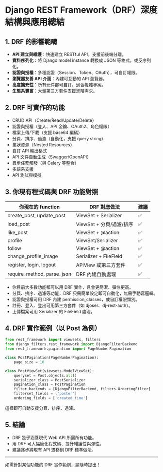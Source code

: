 # Django REST Framework（DRF）深度結構與應用總結

## 1. DRF 的影響範疇
- **API 建立與維護**：快速建立 RESTful API，支援前後端分離。
- **資料序列化**：將 Django model instance 轉換成 JSON 等格式，或反序列化。
- **認證與授權**：多種認證（Session、Token、OAuth），可自訂權限。
- **瀏覽器友善 API 介面**：內建可互動的 API 瀏覽器。
- **高度擴充性**：所有元件都可自訂，適合複雜專案。
- **生態系豐富**：大量第三方套件支援進階需求。

## 2. DRF 可實作的功能
- CRUD API（Create/Read/Update/Delete）
- 認證與授權（登入、API 金鑰、OAuth2、角色權限）
- 檔案上傳/下載（支援 base64 編碼）
- 分頁、排序、過濾（自動化，支援 query string）
- 巢狀資源（Nested Resources）
- 自訂 API 輸出格式
- API 文件自動生成（Swagger/OpenAPI）
- 異步任務觸發（與 Celery 等整合）
- 多語系支援
- API 測試與模擬

## 3. 你現有程式碼與 DRF 功能對照

| 你現在的 function         | DRF 對應做法                | 建議 |
|--------------------------|-----------------------------|------|
| create_post, update_post | ViewSet + Serializer        | ✅   |
| load_post                | ViewSet + 分頁/過濾/排序    | ✅   |
| like_post                | ViewSet + @action           | ✅   |
| profile                  | ViewSet/Serializer          | ✅   |
| follow                   | ViewSet + @action           | ✅   |
| change_profile_image     | Serializer + FileField      | ✅   |
| register, login, logout  | APIView 或第三方套件        | ✅   |
| require_method, parse_json| DRF 內建自動處理           | ✅   |

- 你目前大多數功能都可以用 DRF 實作，且會更簡潔、彈性更高。
- 分頁、排序、過濾等功能，DRF 只需簡單設定即可自動化，無需手動寫邏輯。
- 認證與授權可用 DRF 內建 permission_classes，或自訂權限類別。
- 註冊、登入、登出可用第三方套件（如 djoser、dj-rest-auth）。
- 上傳檔案可用 Serializer 的 FileField 處理。

## 4. DRF 實作範例（以 Post 為例）
```python
from rest_framework import viewsets, filters
from django_filters.rest_framework import DjangoFilterBackend
from rest_framework.pagination import PageNumberPagination

class PostPagination(PageNumberPagination):
    page_size = 10

class PostViewSet(viewsets.ModelViewSet):
    queryset = Post.objects.all()
    serializer_class = PostSerializer
    pagination_class = PostPagination
    filter_backends = [DjangoFilterBackend, filters.OrderingFilter]
    filterset_fields = ['poster']
    ordering_fields = ['created_time']
```
這樣即可自動支援分頁、排序、過濾。

## 5. 結論
- DRF 幾乎涵蓋現代 Web API 所需所有功能。
- 用 DRF 可大幅簡化程式碼、提升維護性與彈性。
- 建議逐步將現有 API 遷移到 DRF 標準做法。

---
如需針對某個功能的 DRF 實作範例，請隨時提出！ 